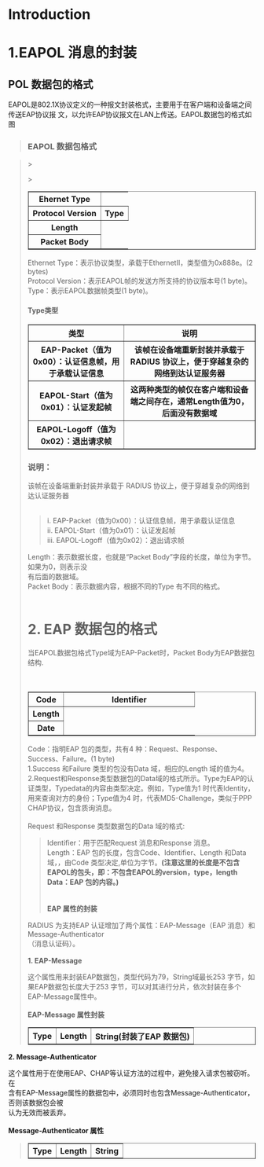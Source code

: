 # Introduction #

<h1>1.EAPOL 消息的封装</h1>

<h2>POL 数据包的格式</h2>

EAPOL是802.1X协议定义的一种报文封装格式，主要用于在客户端和设备端之间传送EAP协议报
文，以允许EAP协议报文在LAN上传送。EAPOL数据包的格式如图


> <h3>EAPOL 数据包格式</h3>

> <table width='500' border='1'>
<blockquote><tr>
<blockquote><th>Ehernet Type</th></blockquote></blockquote></li></ul>

> </tr>
<blockquote><tr>
<blockquote><th align='center'>Protocol Version </th>
<th align='center'>Type</th>
</blockquote></tr>
> <tr>
<blockquote><th align='center'> Length</th>
</blockquote></tr>
> <tr>
<blockquote><th align='center'> Packet Body</th>
</blockquote></tr>

</table>

Ethernet Type：表示协议类型，承载于EthernetII，类型值为0x888e。(2 bytes)<br>
Protocol Version：表示EAPOL帧的发送方所支持的协议版本号(1 byte)。<br>
Type：表示EAPOL数据帧类型(1 byte)。<br>
<h4>Type类型</h4>

<table width='500' border='1'>
<tr>
<blockquote><th>类型</th>
<th width='250'>说明</th>
</blockquote></tr>
<tr>
<blockquote><th align='center'>EAP-Packet（值为0x00）：认证信息帧，用于承载认证信息 </th>
<th align='center'>该帧在设备端重新封装并承载于 RADIUS 协议上，便于穿越复杂的网络到达认证服务器</th>
</blockquote></tr>
<tr>
<blockquote><th align='center'> EAPOL-Start（值为0x01）：认证发起帧</th>
<th align='center'> 这两种类型的帧仅在客户端和设备端之间存在，通常Length值为0，后面没有数据域</th>
</blockquote></tr>
<tr>
<blockquote><th align='center'> EAPOL-Logoff（值为0x02）：退出请求帧</th>
<th align='center'> </th>
</blockquote></tr></blockquote>

</table>


<h3>说明：</h3>该帧在设备端重新封装并承载于 RADIUS 协议上，便于穿越复杂的网络到达认证服务器<br>
<br>
<blockquote>i.  EAP-Packet（值为0x00）：认证信息帧，用于承载认证信息<br>
ii. EAPOL-Start（值为0x01）：认证发起帧<br>
iii. EAPOL-Logoff（值为0x02）：退出请求帧<br></blockquote>

Length：表示数据长度，也就是“Packet Body”字段的长度，单位为字节。如果为0，则表示没<br>
有后面的数据域。<br>
Packet Body：表示数据内容，根据不同的Type 有不同的格式。<br>
<br>
<h1>2. EAP 数据包的格式</h1>
当EAPOL数据包格式Type域为EAP-Packet时，Packet Body为EAP数据包结构.<br>
<br>
<br>
<table width='500' border='1'>
<blockquote><tr>
<blockquote><th>Code</th>
<th width='250'>Identifier</th>
</blockquote></tr>
<tr>
<blockquote><th align='center'>Length </th></blockquote></blockquote>

<blockquote></tr>
<tr>
<blockquote><th align='center'> Date</th>
</tr></blockquote></blockquote>


</table>

Code：指明EAP 包的类型，共有4 种：Request、Response、Success、Failure。(1 byte)<br>
1.Success 和Failure 类型的包没有Data 域，相应的Length 域的值为4。<br>
2.Request和Response类型数据包的Data域的格式所示。Type为EAP的认证类型，Typedata的内容由类型决定。例如，Type值为1 时代表Identity，用来查询对方的身份；Type值为4 时，代表MD5-Challenge，类似于PPP CHAP协议，包含质询消息。<br><br>
Request 和Response 类型数据包的Data 域的格式:<br>
<blockquote>Identifier：用于匹配Request 消息和Response 消息。<br>
Length：EAP 包的长度，包含Code、Identifier、Length 和Data 域，，由Code 类型决定,单位为字节。<b>(注意这里的长度是不包含EAPOL的包头，即：不包含EAPOL的version，type，length<br>
Data：EAP 包的内容。)</b><br>
<br>
<br>
<b>EAP 属性的封装</b></blockquote>

RADIUS 为支持EAP 认证增加了两个属性：EAP-Message（EAP 消息）和Message-Authenticator<br>
（消息认证码）。<br>
<br>
<b>1. EAP-Message</b>

这个属性用来封装EAP数据包，类型代码为79，String域最长253 字节，如果EAP数据包长度大于253 字节，可以对其进行分片，依次封装在多个EAP-Message属性中。<br>
<br>
<b>EAP-Message 属性封装</b>

<table width='500' border='1'>
<blockquote><tr>
<blockquote><th>Type</th>
<th>Length</th>
<th>String(封装了EAP 数据包)</th>
</blockquote></tr>
</table></blockquote>


<b>2. Message-Authenticator</b>

这个属性用于在使用EAP、CHAP等认证方法的过程中，避免接入请求包被窃听。在<br>
含有EAP-Message属性的数据包中，必须同时也包含Message-Authenticator，否则该数据包会被<br>
认为无效而被丢弃。<br>
<br>
<b>Message-Authenticator 属性<br>
<blockquote></b><table width='500' border='1'>
<blockquote><tr>
<blockquote><th>Type</th>
<th>Length</th>
<th>String</th>
</blockquote></tr>
</table></blockquote></blockquote>

